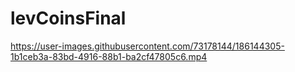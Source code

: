 # levCoinsFinal


https://user-images.githubusercontent.com/73178144/186144305-1b1ceb3a-83bd-4916-88b1-ba2cf47805c6.mp4

